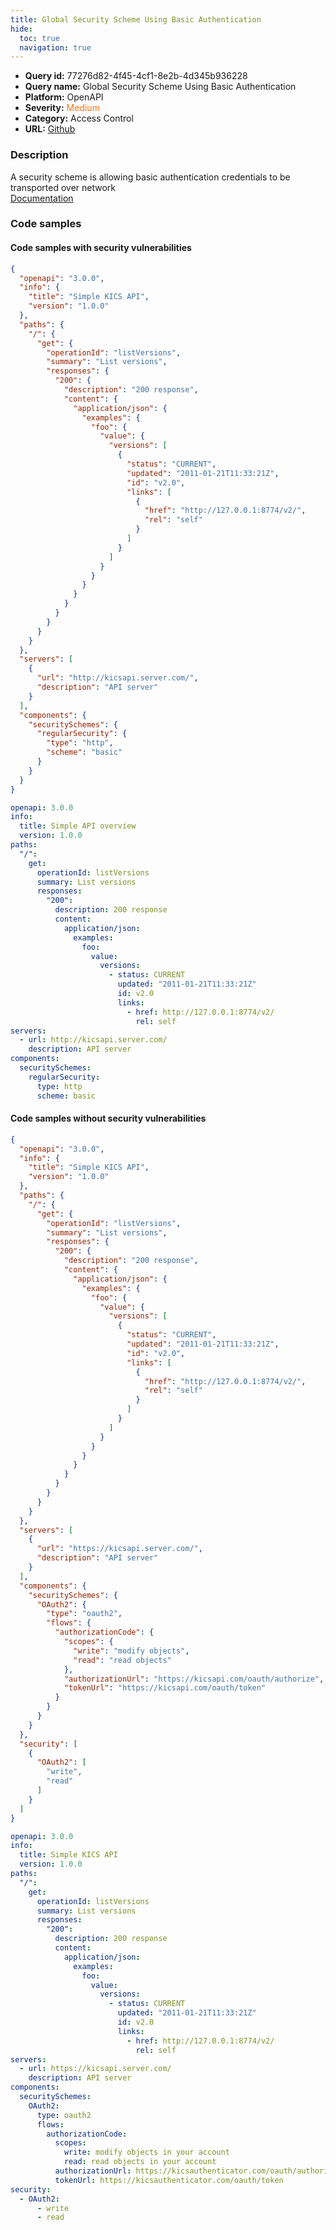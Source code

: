 ```yaml
---
title: Global Security Scheme Using Basic Authentication
hide:
  toc: true
  navigation: true
---
```


<style>
  .highlight .hll {
    background-color: #ff171742;
  }
  .md-content {
    max-width: 1100px;
    margin: 0 auto;
  }
</style>

-   **Query id:** 77276d82-4f45-4cf1-8e2b-4d345b936228
-   **Query name:** Global Security Scheme Using Basic Authentication
-   **Platform:** OpenAPI
-   **Severity:** <span style="color:#ff7213">Medium</span>
-   **Category:** Access Control
-   **URL:** [Github](https://github.com/Checkmarx/kics/tree/master/assets/queries/openAPI/3.0/global_security_scheme_using_basic_authentication)

### Description
A security scheme is allowing basic authentication credentials to be transported over network<br>
[Documentation](https://swagger.io/specification/#security-scheme-object)

### Code samples
#### Code samples with security vulnerabilities
```json title="Positive test num. 1 - json file" hl_lines="51"
{
  "openapi": "3.0.0",
  "info": {
    "title": "Simple KICS API",
    "version": "1.0.0"
  },
  "paths": {
    "/": {
      "get": {
        "operationId": "listVersions",
        "summary": "List versions",
        "responses": {
          "200": {
            "description": "200 response",
            "content": {
              "application/json": {
                "examples": {
                  "foo": {
                    "value": {
                      "versions": [
                        {
                          "status": "CURRENT",
                          "updated": "2011-01-21T11:33:21Z",
                          "id": "v2.0",
                          "links": [
                            {
                              "href": "http://127.0.0.1:8774/v2/",
                              "rel": "self"
                            }
                          ]
                        }
                      ]
                    }
                  }
                }
              }
            }
          }
        }
      }
    }
  },
  "servers": [
    {
      "url": "http://kicsapi.server.com/",
      "description": "API server"
    }
  ],
  "components": {
    "securitySchemes": {
      "regularSecurity": {
        "type": "http",
        "scheme": "basic"
      }
    }
  }
}

```
```yaml title="Positive test num. 2 - yaml file" hl_lines="30"
openapi: 3.0.0
info:
  title: Simple API overview
  version: 1.0.0
paths:
  "/":
    get:
      operationId: listVersions
      summary: List versions
      responses:
        "200":
          description: 200 response
          content:
            application/json:
              examples:
                foo:
                  value:
                    versions:
                      - status: CURRENT
                        updated: "2011-01-21T11:33:21Z"
                        id: v2.0
                        links:
                          - href: http://127.0.0.1:8774/v2/
                            rel: self
servers:
  - url: http://kicsapi.server.com/
    description: API server
components:
  securitySchemes:
    regularSecurity:
      type: http
      scheme: basic

```


#### Code samples without security vulnerabilities
```json title="Negative test num. 1 - json file"
{
  "openapi": "3.0.0",
  "info": {
    "title": "Simple KICS API",
    "version": "1.0.0"
  },
  "paths": {
    "/": {
      "get": {
        "operationId": "listVersions",
        "summary": "List versions",
        "responses": {
          "200": {
            "description": "200 response",
            "content": {
              "application/json": {
                "examples": {
                  "foo": {
                    "value": {
                      "versions": [
                        {
                          "status": "CURRENT",
                          "updated": "2011-01-21T11:33:21Z",
                          "id": "v2.0",
                          "links": [
                            {
                              "href": "http://127.0.0.1:8774/v2/",
                              "rel": "self"
                            }
                          ]
                        }
                      ]
                    }
                  }
                }
              }
            }
          }
        }
      }
    }
  },
  "servers": [
    {
      "url": "https://kicsapi.server.com/",
      "description": "API server"
    }
  ],
  "components": {
    "securitySchemes": {
      "OAuth2": {
        "type": "oauth2",
        "flows": {
          "authorizationCode": {
            "scopes": {
              "write": "modify objects",
              "read": "read objects"
            },
            "authorizationUrl": "https://kicsapi.com/oauth/authorize",
            "tokenUrl": "https://kicsapi.com/oauth/token"
          }
        }
      }
    }
  },
  "security": [
    {
      "OAuth2": [
        "write",
        "read"
      ]
    }
  ]
}

```
```yaml title="Negative test num. 2 - yaml file"
openapi: 3.0.0
info:
  title: Simple KICS API
  version: 1.0.0
paths:
  "/":
    get:
      operationId: listVersions
      summary: List versions
      responses:
        "200":
          description: 200 response
          content:
            application/json:
              examples:
                foo:
                  value:
                    versions:
                      - status: CURRENT
                        updated: "2011-01-21T11:33:21Z"
                        id: v2.0
                        links:
                          - href: http://127.0.0.1:8774/v2/
                            rel: self
servers:
  - url: https://kicsapi.server.com/
    description: API server
components:
  securitySchemes:
    OAuth2:
      type: oauth2
      flows:
        authorizationCode:
          scopes:
            write: modify objects in your account
            read: read objects in your account
          authorizationUrl: https://kicsauthenticator.com/oauth/authorize
          tokenUrl: https://kicsauthenticator.com/oauth/token
security:
  - OAuth2:
      - write
      - read

```
